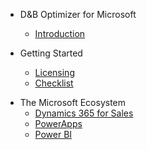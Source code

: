 - D&B Optimizer for Microsoft
  - [Introduction](intro.md)
  
- Getting Started
  - [Licensing](licensing.md)
  - [Checklist](checklist.md)

<!--
- The Microsoft ecosystem
  - [The Common Data Service](ecosystem/cds.md)
  - [Dynamics 365 for Sales](ecosystem/d365.md)
  - [Data Integration](ecosystem/di.md)
  - [PowerApps](ecosystem/powerapps.md)
  - [Power BI](ecosystem/powerbi.md)
-->

- The Microsoft Ecosystem
  - [Dynamics 365 for Sales](d365.md)
  - [PowerApps](powerapps.md)
  - [Power BI](powerbi.md)